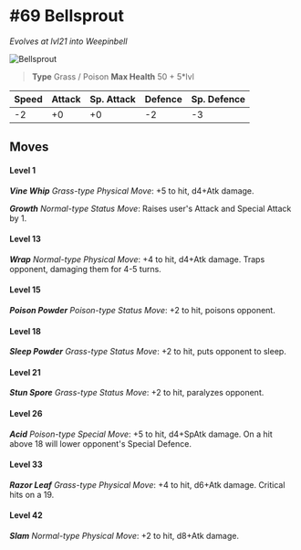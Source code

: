 # #69 Bellsprout
*Evolves at lvl21 into Weepinbell*

![Bellsprout](https://img.pokemondb.net/sprites/home/normal/1x/bellsprout.png)

> **Type** Grass / Poison
> **Max Health** 50 + 5\*lvl

| Speed | Attack | Sp. Attack | Defence | Sp. Defence |
| ----- | ------ | ---------- | ------- | ----------- |
| -2 | +0 | +0 | -2 | -3 |

## Moves
#### Level 1

***Vine Whip** Grass-type Physical Move*: +5 to hit, d4+Atk damage. 

***Growth** Normal-type Status Move*: Raises user's Attack and Special Attack by 1.
#### Level 13

***Wrap** Normal-type Physical Move*: +4 to hit, d4+Atk damage. Traps opponent, damaging them for 4-5 turns.
#### Level 15

***Poison Powder** Poison-type Status Move*: +2 to hit, poisons opponent.
#### Level 18

***Sleep Powder** Grass-type Status Move*: +2 to hit, puts opponent to sleep.
#### Level 21

***Stun Spore** Grass-type Status Move*: +2 to hit, paralyzes opponent.
#### Level 26

***Acid** Poison-type Special Move*: +5 to hit, d4+SpAtk damage. On a hit above 18 will lower opponent's Special Defence.
#### Level 33

***Razor Leaf** Grass-type Physical Move*: +4 to hit, d6+Atk damage. Critical hits on a 19.
#### Level 42

***Slam** Normal-type Physical Move*: +2 to hit, d8+Atk damage. 


